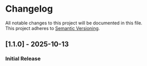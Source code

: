# Changelog
All notable changes to this project will be documented in this file.  
This project adheres to [Semantic Versioning](https://semver.org/).

## [1.1.0] - 2025-10-13
### Initial Release